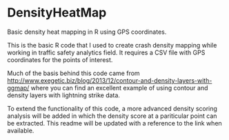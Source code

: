 # DensityHeatMap
Basic density heat mapping in R using GPS coordinates.  

This is the basic R code that I used to create crash density mapping while working in traffic safety analytics field.  It requires a CSV file with GPS coordinates for the points of interest.

Much of the basis behind this code came from http://www.exegetic.biz/blog/2013/12/contour-and-density-layers-with-ggmap/ where you can find an excellent example of using contour and density layers with lightning strike data.

To extend the functionality of this code, a more advanced density scoring analysis will be added in which the density score at a pariticular point can be extracted.  This readme will be updated with a reference to the link when available.
